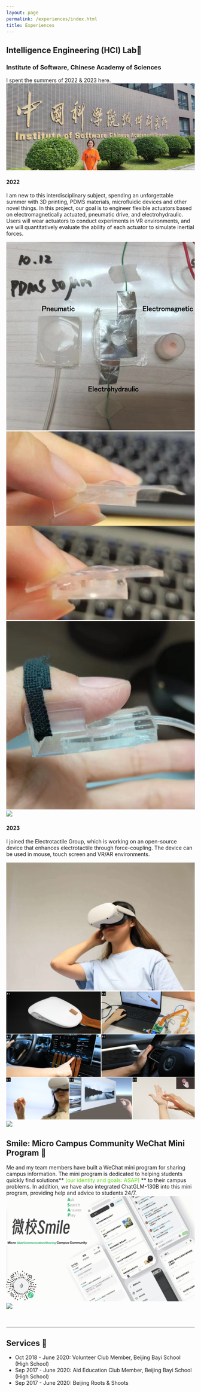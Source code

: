 ```yaml
---
layout: page
permalink: /experiences/index.html
title: Experiences
---
```



## Intelligence Engineering (HCI) Lab📝
### Institute of Software, Chinese Academy of Sciences
I spent the summers of 2022 & 2023 here. 
<left>
  <img src="/images/2023.jpg">
</left>
<br>

#### 2022
I am new to this interdisciplinary subject, spending an unforgettable summer with 3D printing, PDMS materials, microfluidic devices and other novel things. In this project, our goal is to engineer flexible actuators based on electromagnetically actuated, pneumatic drive, and electrohydraulic. Users will wear actuators to conduct experiments in VR environments, and we will quantitatively evaluate the ability of each actuator to simulate inertial forces.

<div class="third">
<img src="/images/Actuators.png">
<img src="/images/pne.jpg">
<img src="/images/wearable.jpg">
</div>
<left>
  <img src="/images/video2022.gif">
</left>
<br>

#### 2023
I joined the Electrotactile Group, which is working on an open-source device that enhances electrotactile through force-coupling. The device can be used in mouse, touch screen and VR/AR environments.
<br>


<div class="half">
<img src="/images/vr.jpg">
<img src="/images/app.png">
</div>
<left>
 <img src="/images/example.gif">
</left>
<br>


## Smile: Micro Campus Community WeChat Mini Program 📱
Me and my team members have built a WeChat mini program for sharing campus information. The mini program is dedicated to helping students quickly find solutions**<font color='#62D919'> (our identity and goals: ASAP) </font>** to their campus problems. In addition, we have also integrated ChatGLM-130B into this mini program, providing help and advice to students 24/7.
<br>
<left>
 <img src="/images/smile.jpg">
</left>
<left>
 <img src="/images/smile.gif">
</left>


<br>

---
## Services 🚶

- Oct 2018 - June 2020: Volunteer Club Member, Beijing Bayi School (High School)
- Sep 2017 - June 2020: Aid Education Club Member, Beijing Bayi School (High School)
- Sep 2017 - June 2020: Beijing Roots & Shoots


